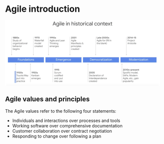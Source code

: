 # Agile introduction

![agile-history](agile-history.png)

## Agile values and principles
The Agile values refer to the following four statements: 
* Individuals and interactions over processes and tools
* Working software over comprehensive documentation
* Customer collaboration over contract negotiation
* Responding to change over following a plan

